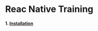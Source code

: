 # Reac Native Training

#### 1. [Installation](https://github.com/hyochan/react-native-training/blob/master/Intallation.md#ios-installation)
